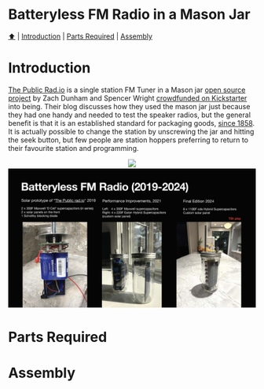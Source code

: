 <!DOCTYPE html>
<h1>Batteryless FM Radio in a Mason Jar</h1>
<p><a href="README.md"> ⬆️</a> | <a href="MasonJarRadio.md#Introduction">Introduction</a> | <a href="MasonJarRadio.md#partslist">Parts Required</a> | <a href="MasonJarRadio.md#assembly">Assembly</a></p>
<h1 id="introduction">Introduction</h1>                                                                         
<p><a href="https://thepublicrad.io">The Public Rad.io</a> is a single station FM Tuner in a Mason jar <a href="https://github.com/The-Public-Radio">open source project</a> by Zach Dunham and Spencer Wright <a href="https://www.kickstarter.com/projects/centerlinelabs/kickstarter-gold-the-public-radio-the-single-stati?ref=44759g">crowdfunded on Kickstarter</a> into being.
Their blog discusses how they used the mason jar just because they had one handy and needed to test the speaker radios, but the general benefit is that it is an established standard for packaging goods, <a href="https://en.wikipedia.org/wiki/Mason_jar">since 1858</a>.  It is actually possible to change the station by unscrewing the jar and hitting the seek button, but few people are station hoppers preferring to return to their favourite station and programming.</p>
<center><img src="IMG_2457.png"></center>
<img src="Hardware_Hacks_for_Batteryless_Energy_Harvesting_Computing_Page_10.jpg" width="1024">
<h1 id="partslist">Parts Required</h1> 
<h1 id="assembly">Assembly</h1> 
</html>
